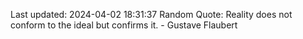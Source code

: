 Last updated: 2024-04-02 18:31:37
Random Quote: Reality does not conform to the ideal but confirms it. - Gustave Flaubert